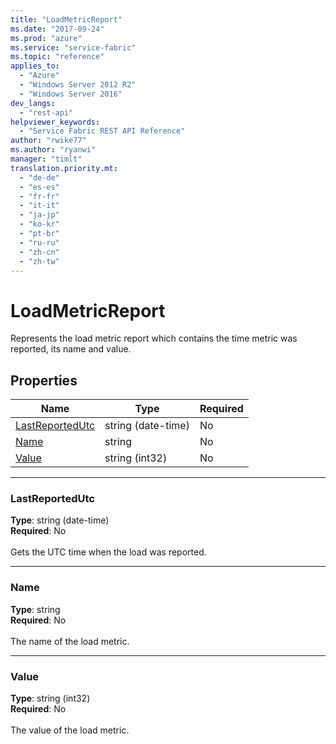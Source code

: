 ```yaml
---
title: "LoadMetricReport"
ms.date: "2017-09-24"
ms.prod: "azure"
ms.service: "service-fabric"
ms.topic: "reference"
applies_to: 
  - "Azure"
  - "Windows Server 2012 R2"
  - "Windows Server 2016"
dev_langs: 
  - "rest-api"
helpviewer_keywords: 
  - "Service Fabric REST API Reference"
author: "rwike77"
ms.author: "ryanwi"
manager: "timlt"
translation.priority.mt: 
  - "de-de"
  - "es-es"
  - "fr-fr"
  - "it-it"
  - "ja-jp"
  - "ko-kr"
  - "pt-br"
  - "ru-ru"
  - "zh-cn"
  - "zh-tw"
---
```

# LoadMetricReport

Represents the load metric report which contains the time metric was reported, its name and value.

## Properties
| Name | Type | Required |
| --- | --- | --- |
| [LastReportedUtc](#lastreportedutc) | string (date-time) | No |
| [Name](#name) | string | No |
| [Value](#value) | string (int32) | No |

____
### LastReportedUtc
__Type__: string (date-time) <br/>
__Required__: No<br/>
<br/>
Gets the UTC time when the load was reported.

____
### Name
__Type__: string <br/>
__Required__: No<br/>
<br/>
The name of the load metric.

____
### Value
__Type__: string (int32) <br/>
__Required__: No<br/>
<br/>
The value of the load metric.
